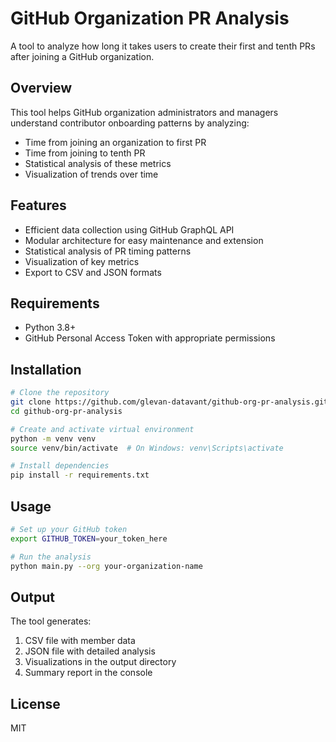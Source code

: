 # GitHub Organization PR Analysis

A tool to analyze how long it takes users to create their first and tenth PRs after joining a GitHub organization.

## Overview

This tool helps GitHub organization administrators and managers understand contributor onboarding patterns by analyzing:

- Time from joining an organization to first PR
- Time from joining to tenth PR
- Statistical analysis of these metrics
- Visualization of trends over time

## Features

- Efficient data collection using GitHub GraphQL API
- Modular architecture for easy maintenance and extension
- Statistical analysis of PR timing patterns
- Visualization of key metrics
- Export to CSV and JSON formats

## Requirements

- Python 3.8+
- GitHub Personal Access Token with appropriate permissions

## Installation

```bash
# Clone the repository
git clone https://github.com/glevan-datavant/github-org-pr-analysis.git
cd github-org-pr-analysis

# Create and activate virtual environment
python -m venv venv
source venv/bin/activate  # On Windows: venv\Scripts\activate

# Install dependencies
pip install -r requirements.txt
```

## Usage

```bash
# Set up your GitHub token
export GITHUB_TOKEN=your_token_here

# Run the analysis
python main.py --org your-organization-name
```

## Output

The tool generates:

1. CSV file with member data
2. JSON file with detailed analysis
3. Visualizations in the output directory
4. Summary report in the console

## License

MIT
